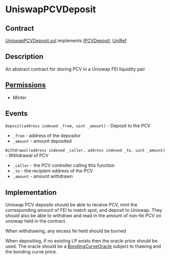 # UniswapPCVDeposit

## Contract

[UniswapPCVDeposit.sol](https://github.com/fei-protocol/fei-protocol-core/blob/master/contracts/pcv/UniswapPCVDeposit.sol) implements [IPCVDeposit](https://github.com/fei-protocol/fei-protocol-core/wiki/IPCVDeposit), [UniRef](https://github.com/fei-protocol/fei-protocol-core/wiki/UniRef)

## Description

An abstract contract for storing PCV in a Uniswap FEI liquidity pair

## [Permissions](https://github.com/fei-protocol/fei-protocol-core/wiki/Permissions)

* Minter

## Events

`Deposit(address indexed _from, uint _amount)` - Deposit to the PCV

* `_from` - address of the depositor
* `_amount` - amount deposited

`Withdrawal(address indexed _caller, address indexed _to, uint _amount)` - Withdrawal of PCV

* `_caller` - the PCV controller calling this function
* `_to` - the recipient address of the PCV
* `_amount` - amount withdrawn

## Implementation

Uniswap PCV deposits should be able to receive PCV, mint the corresponding amount of FEI to match spot, and deposit to Uniswap. They should also be able to withdraw and read in the amount of non-fei PCV on unsiwap held in the contract.

When withdrawing, any excess fei held should be burned

When depositing, if no existing LP exists then the oracle price should be used. The oracle should be a [BondingCurveOracle](https://github.com/fei-protocol/fei-protocol-core/wiki/BondingCurveOracle) subject to thawing and the bonding curve price.

